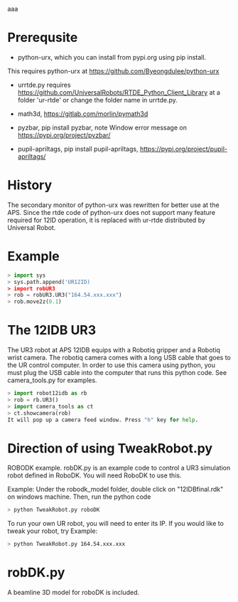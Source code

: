 aaa
# Prerequsite
* python-urx, which you can install from pypi.org using pip install.

This requires python-urx at
https://github.com/Byeongdulee/python-urx

* urrtde.py requires https://github.com/UniversalRobots/RTDE_Python_Client_Library at a folder 'ur-rtde' or change the folder name in urrtde.py.

* math3d, https://gitlab.com/morlin/pymath3d
* pyzbar, pip install pyzbar, note Window error message on https://pypi.org/project/pyzbar/
* pupil-apriltags, pip install pupil-apriltags, https://pypi.org/project/pupil-apriltags/

# History
The secondary monitor of python-urx was rewritten for better use at the APS.
Since the rtde code of python-urx does not support many feature required for 12ID operation, it is replaced with ur-rtde distributed by Universal Robot.

# Example
```python
> import sys
> sys.path.append('UR12ID)
> import robUR3
> rob = robUR3.UR3("164.54.xxx.xxx") 
> rob.move2z(0.1)
```

# The 12IDB UR3
The UR3 robot at APS 12IDB equips with a Robotiq gripper and a Robotiq wrist camera. 
The robotiq camera comes with a long USB cable that goes to the UR control computer. In order to use this camera using python, you must plug the USB cable into the computer that runs this python code.
See camera_tools.py for examples.
```python
> import robot12idb as rb
> rob = rb.UR3()
> import camera_tools as ct
> ct.showcamera(rob)
It will pop up a camera feed window. Press "h" key for help.
```

# Direction of using TweakRobot.py
ROBODK example.
robDK.py is an example code to control a UR3 simulation robot defined in RoboDK. You will need RoboDK to use this.

Example:
Under the robodk_model folder, double click on "12IDBfinal.rdk" on windows machine.
Then, run the python code
```sh
> python TweakRobot.py roboDK
```
To run your own UR robot, you will need to enter its IP.
If you would like to tweak your robot, try
Example:
```sh
> python TweakRobot.py 164.54.xxx.xxx
```
# robDK.py
A beamline 3D model for roboDK is included.


